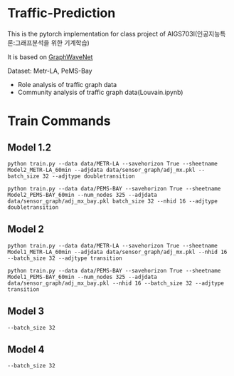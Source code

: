 Traffic-Prediction
=================

This is the pytorch implementation for class project of AIGS703I(인공지능특론:그래프분석을 위한 기계학습)

It is based on [GraphWaveNet](https://github.com/nnzhan/Graph-WaveNet)

Dataset: Metr-LA, PeMS-Bay

* Role analysis of traffic graph data
* Community analysis of traffic graph data(Louvain.ipynb)


# Train Commands

## Model 1.2
```
python train.py --data data/METR-LA --savehorizon True --sheetname Model2_METR-LA_60min --adjdata data/sensor_graph/adj_mx.pkl --batch_size 32 --adjtype doubletransition
```

```
python train.py --data data/PEMS-BAY --savehorizon True --sheetname Model2_PEMS-BAY_60min --num_nodes 325 --adjdata data/sensor_graph/adj_mx_bay.pkl batch_size 32 --nhid 16 --adjtype doubletransition
```


## Model 2
```
python train.py --data data/METR-LA --savehorizon True --sheetname Model1_METR-LA_60min --adjdata data/sensor_graph/adj_mx.pkl --nhid 16 --batch_size 32 --adjtype transition
```

```
python train.py --data data/PEMS-BAY --savehorizon True --sheetname Model1_PEMS-BAY_60min --num_nodes 325 --adjdata data/sensor_graph/adj_mx_bay.pkl --nhid 16 --batch_size 32 --adjtype transition
```

## Model 3 

`--batch_size 32`

## Model 4 

`--batch_size 32`


